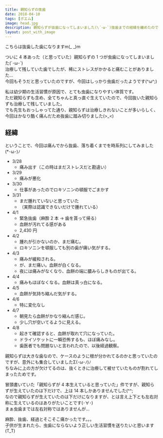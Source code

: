 ```yaml
---
title: 親知らずの抜歯
date: 2018-04-10
tags: [ポエム]
image: head.jpg
description: 親知らずが虫歯になってしまいました(\´･ω･`)抜歯までの経緯を纏めたので記入しようと思います。
layout: post_with_image
---
```


こちらは抜歯した歯になりますm(_ _)m

ついに 4 本あった（と思っていた）親知らずの 1 つが虫歯になってしまいました(´･ω･`)  
治療して残していた歯でしたが、稀にストレスがかかると痛むことがありました…  
今回もそうだと思っていたのですが、今回はしっかり虫歯だったようです(^ω^;)

私は幼少期の生活習慣が原因で、とても虫歯になりやすい体質です。  
ただ親知らずも含め、全てちゃんと真っ直ぐ生えていたので、今回抜いた親知らずも治療して残していました。  
でも先生もおっしゃってた通り、親知らずは治療しきれないことが多いらしく、今回はかなり酷く痛んだため抜歯に踏み切りました(>_<)

## 経緯

ということで、今回は痛んでから抜歯、落ち着くまでを時系列にしてみました(*･ω･)ﾉ

- 3/28
   - 痛み出す（この時はまだストレスだと勘違い）
- 3/29
  - 痛みが悪化
- 3/30
  - 仕事があったのでロキソニンの頓服でごまかす
- 3/31
  - まだ腫れていないと思っていた
  - （実際は認識できないだけで腫れている）
- 4/1
  - 緊急抜歯（麻酔 2 本 → 歯を貰って帰る）
  - 血餅が汚れてる感がある
  - 2,430 円
- 4/2
  - 腫れが引かないのか、まだ痛む。
  - ロキソニンを頓服しても別の歯が痛い気がする。
- 4/3
  - 痛みが緩和される。
  - が、まだ痛い。血餅が白くなる。
  - 夜には痛みがなくなり、血餅の端に膿みらしきものが出てる。
- 4/4
  - 痛みもほぼなくなる。血餅は真っ白になる。
- 4/5
  - 血餅が気持ち縮んだ気がする。
- 4/6
  - 特に変化なし
- 4/7
  - 朝見たら血餅がかなり縮んだ感じ。
  - 少し穴が空いてるように見える。
- 4/8
  - 起きて確認すると、血餅が取れて穴になっていた。
  - ドライソケットに一瞬恐怖するも、ほぼ痛みなし。
  - 歯医者でも問題ないと言われたので、以後経過観察。

親知らずは大きな歯なので、ケースのように根が分かれてるのかと思っていたのですが、意外にも集合していましたΣ(･ω･ﾉ)ﾉ  
ちなみに上の方が欠けてるのは、抜くときに治療して被せていたものが割れてしまったためです。

冒頭書いていた「親知らずが 4 本生えていると思っていた」件ですが、親知らずが生えていたのは下だけで、上は 14 本しかありませんでした(^^;  
なので親知らずが生えていたのは下だけになりますが、とは言え上下とも左右対称に生えているのはありがたいことです(･∀･)  
まぁ虫歯までは左右対称ではありませんが…

麻酔、抜歯、経過とそこそこ痛かったです。。。  
子供が生まれたら、虫歯にならないよう正しい生活習慣を送りたいと思います(T_T)